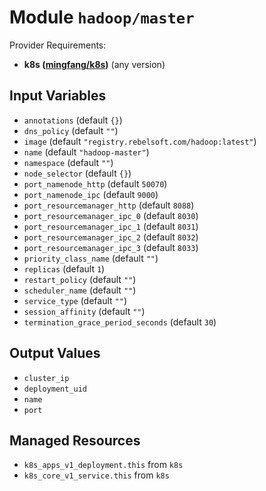 
# Module `hadoop/master`

Provider Requirements:
* **k8s ([mingfang/k8s](https://registry.terraform.io/providers/mingfang/k8s/latest))** (any version)

## Input Variables
* `annotations` (default `{}`)
* `dns_policy` (default `""`)
* `image` (default `"registry.rebelsoft.com/hadoop:latest"`)
* `name` (default `"hadoop-master"`)
* `namespace` (default `""`)
* `node_selector` (default `{}`)
* `port_namenode_http` (default `50070`)
* `port_namenode_ipc` (default `9000`)
* `port_resourcemanager_http` (default `8088`)
* `port_resourcemanager_ipc_0` (default `8030`)
* `port_resourcemanager_ipc_1` (default `8031`)
* `port_resourcemanager_ipc_2` (default `8032`)
* `port_resourcemanager_ipc_3` (default `8033`)
* `priority_class_name` (default `""`)
* `replicas` (default `1`)
* `restart_policy` (default `""`)
* `scheduler_name` (default `""`)
* `service_type` (default `""`)
* `session_affinity` (default `""`)
* `termination_grace_period_seconds` (default `30`)

## Output Values
* `cluster_ip`
* `deployment_uid`
* `name`
* `port`

## Managed Resources
* `k8s_apps_v1_deployment.this` from `k8s`
* `k8s_core_v1_service.this` from `k8s`

